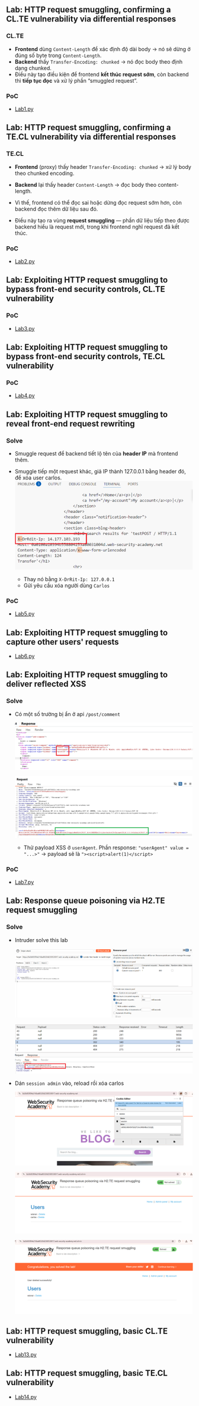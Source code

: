 ## Lab: HTTP request smuggling, confirming a CL.TE vulnerability via differential responses

### CL.TE

- **Frontend** dùng `Content-Length` để xác định độ dài body → nó sẽ dừng ở đúng số byte trong `Content-Length`.
- **Backend** thấy `Transfer-Encoding: chunked` → nó đọc body theo định dạng chunked.
- Điều này tạo điều kiện để frontend **kết thúc request sớm**, còn backend thì **tiếp tục đọc** và xử lý phần “smuggled request”.

### PoC

- [Lab1.py](Lab1.py)

## Lab: HTTP request smuggling, confirming a TE.CL vulnerability via differential responses

### TE.CL

- **Frontend** (proxy) thấy header `Transfer-Encoding: chunked` → xử lý body theo chunked encoding.

- **Backend** lại thấy header `Content-Length` → đọc body theo content-length.

- Vì thế, frontend có thể đọc sai hoặc dừng đọc request sớm hơn, còn backend đọc thêm dữ liệu sau đó.

- Điều này tạo ra vùng **request smuggling** — phần dữ liệu tiếp theo được backend hiểu là request mới, trong khi frontend nghĩ request đã kết thúc.

### PoC

- [Lab2.py](Lab2.py)

## Lab: Exploiting HTTP request smuggling to bypass front-end security controls, CL.TE vulnerability

### PoC 

- [Lab3.py](Lab3.py)

## Lab: Exploiting HTTP request smuggling to bypass front-end security controls, TE.CL vulnerability

### PoC

- [Lab4.py](Lab4.py)

## Lab: Exploiting HTTP request smuggling to reveal front-end request rewriting

### Solve

- Smuggle request để backend tiết lộ tên của **header IP** mà frontend thêm.
- Smuggle tiếp một request khác, giả IP thành 127.0.0.1 bằng header đó, để xóa user carlos.
    ![alt text](image.png)

    - Thay nó bằng `X-DrRit-Ip: 127.0.0.1`
    - Gửi yêu cầu xóa người dùng `Carlos`

### PoC

- [Lab5.py](Lab5.py)

## Lab: Exploiting HTTP request smuggling to capture other users' requests


- [Lab6.py](Lab6.py)

## Lab: Exploiting HTTP request smuggling to deliver reflected XSS

### Solve

- Có một số trường bị ẩn ở api `/post/comment`

    ![alt text](image-1.png)

    ![alt text](image-2.png)

    - Thử payload XSS ở `userAgent`. Phần response: `"userAgent" value = "...>"` → payload sẽ là `"><script>alert(1)</script>`

### PoC

- [Lab7.py](Lab7.py)

## Lab: Response queue poisoning via H2.TE request smuggling

### Solve


- Intruder solve this lab

    ![alt text](image-4.png)

    ![alt text](image-3.png)

- Dán `session admin` vào, reload rồi xóa carlos

    ![alt text](image-5.png)

    ![alt text](image-6.png)

    ![alt text](image-7.png)

## Lab: HTTP request smuggling, basic CL.TE vulnerability

- [Lab13.py](Lab13.py)

## Lab: HTTP request smuggling, basic TE.CL vulnerability

- [Lab14.py](Lab14.py)

